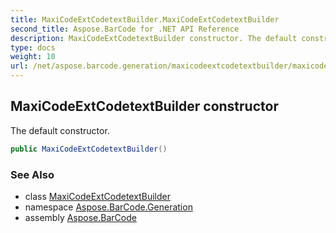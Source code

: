 ```yaml
---
title: MaxiCodeExtCodetextBuilder.MaxiCodeExtCodetextBuilder
second_title: Aspose.BarCode for .NET API Reference
description: MaxiCodeExtCodetextBuilder constructor. The default constructor
type: docs
weight: 10
url: /net/aspose.barcode.generation/maxicodeextcodetextbuilder/maxicodeextcodetextbuilder/
---
```

## MaxiCodeExtCodetextBuilder constructor

The default constructor.

```csharp
public MaxiCodeExtCodetextBuilder()
```

### See Also

* class [MaxiCodeExtCodetextBuilder](../)
* namespace [Aspose.BarCode.Generation](../../maxicodeextcodetextbuilder/)
* assembly [Aspose.BarCode](../../../)


